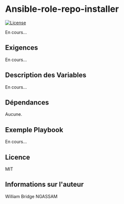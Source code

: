 Ansible-role-repo-installer
=========

[![License](https://img.shields.io/badge/license-MIT-blue.svg)](https://github.com/willbrid/ansible-role-repo-installer/blob/main/LICENSE)

En cours...

Exigences
------------

En cours...

Description des Variables
--------------

En cours...

Dépendances
------------

Aucune.

Exemple Playbook
----------------

En cours...

Licence
-------

MIT

Informations sur l'auteur
------------------

William Bridge NGASSAM
